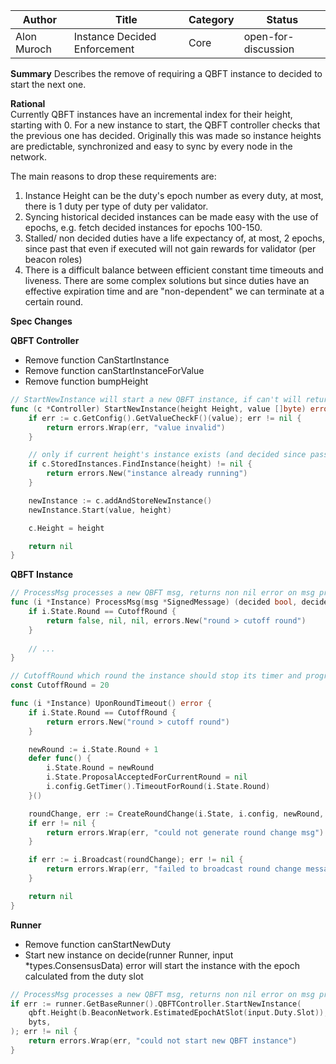 | Author      | Title                        | Category | Status |
|-------------|------------------------------|----------|--------|
| Alon Muroch | Instance Decided Enforcement | Core     | open-for-discussion  |

**Summary** 
Describes the remove of requiring a QBFT instance to decided to start the next one. 

**Rational**  
Currently QBFT instances have an incremental index for their height, starting with 0.
For a new instance to start, the QBFT controller checks that the previous one has decided.
Originally this was made so instance heights are predictable, synchronized and easy to sync by every node in the network.

The main reasons to drop these requirements are:
1) Instance Height can be the duty's epoch number as every duty, at most, there is 1 duty per type of duty per validator.
2) Syncing historical decided instances can be made easy with the use of epochs, e.g. fetch decided instances for epochs 100-150.
3) Stalled/ non decided duties have a life expectancy of, at most, 2 epochs, since past that even if executed will not gain rewards for validator (per beacon roles)
4) There is a difficult balance between efficient constant time timeouts and liveness. There are some complex solutions but since duties have an effective expiration time and are "non-dependent" we can terminate at a certain round.

**Spec Changes** 

**QBFT Controller**
- Remove function CanStartInstance
- Remove function canStartInstanceForValue
- Remove function bumpHeight
```go
// StartNewInstance will start a new QBFT instance, if can't will return error
func (c *Controller) StartNewInstance(height Height, value []byte) error {
	if err := c.GetConfig().GetValueCheckF()(value); err != nil {
		return errors.Wrap(err, "value invalid")
	}

	// only if current height's instance exists (and decided since passed can start instance) bump
	if c.StoredInstances.FindInstance(height) != nil {
		return errors.New("instance already running")
	}

	newInstance := c.addAndStoreNewInstance()
	newInstance.Start(value, height)

	c.Height = height

	return nil
}
```

**QBFT Instance**
```go
// ProcessMsg processes a new QBFT msg, returns non nil error on msg processing error
func (i *Instance) ProcessMsg(msg *SignedMessage) (decided bool, decidedValue []byte, aggregatedCommit *SignedMessage, err error) {
    if i.State.Round == CutoffRound {
        return false, nil, nil, errors.New("round > cutoff round")
    }
	
	// ...
}
```
```go
// CutoffRound which round the instance should stop its timer and progress no further
const CutoffRound = 20

func (i *Instance) UponRoundTimeout() error {
	if i.State.Round == CutoffRound {
		return errors.New("round > cutoff round")
	}

	newRound := i.State.Round + 1
	defer func() {
		i.State.Round = newRound
		i.State.ProposalAcceptedForCurrentRound = nil
		i.config.GetTimer().TimeoutForRound(i.State.Round)
	}()

	roundChange, err := CreateRoundChange(i.State, i.config, newRound, i.StartValue)
	if err != nil {
		return errors.Wrap(err, "could not generate round change msg")
	}

	if err := i.Broadcast(roundChange); err != nil {
		return errors.Wrap(err, "failed to broadcast round change message")
	}

	return nil
}
```

**Runner**
- Remove function canStartNewDuty
- Start new instance on decide(runner Runner, input *types.ConsensusData) error will start the instance with the epoch calculated from the duty slot
```go
// ProcessMsg processes a new QBFT msg, returns non nil error on msg processing error
if err := runner.GetBaseRunner().QBFTController.StartNewInstance(
    qbft.Height(b.BeaconNetwork.EstimatedEpochAtSlot(input.Duty.Slot)),
    byts,
); err != nil {
    return errors.Wrap(err, "could not start new QBFT instance")
}
```